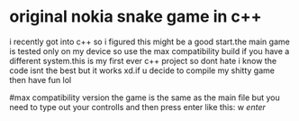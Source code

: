 # original nokia snake game in c++

i recently got into c++ so i figured this might be a good start.the main game is tested only on my device 
so use the max compatibility build if you have a different system.this is my first ever c++ project so dont hate 
i know the code isnt the best but it works xd.if u decide to compile my shitty game then have fun lol

#max compatibility version
the game is the same as the main file but you need to type out your controlls and then press enter
like this: w *enter*
